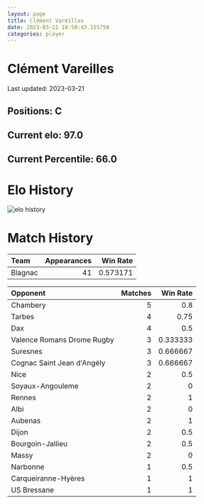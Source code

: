 ```yaml
---  
layout: page  
title: Clément Vareilles  
date: 2023-03-21 18:50:43.155758  
categories: player  
---
```

# Clément Vareilles


Last updated: 2023-03-21
## Positions: C

## Current elo: 97.0

## Current Percentile: 66.0

# Elo History


![elo history](history_ClémentVareilles.png)
# Match History


| Team    |   Appearances |   Win Rate |
|:--------|--------------:|-----------:|
| Blagnac |            41 |   0.573171 |

| Opponent                   |   Matches |   Win Rate |
|:---------------------------|----------:|-----------:|
| Chambery                   |         5 |   0.8      |
| Tarbes                     |         4 |   0.75     |
| Dax                        |         4 |   0.5      |
| Valence Romans Drome Rugby |         3 |   0.333333 |
| Suresnes                   |         3 |   0.666667 |
| Cognac Saint Jean d'Angély |         3 |   0.666667 |
| Nice                       |         2 |   0.5      |
| Soyaux-Angouleme           |         2 |   0        |
| Rennes                     |         2 |   1        |
| Albi                       |         2 |   0        |
| Aubenas                    |         2 |   1        |
| Dijon                      |         2 |   0.5      |
| Bourgoin-Jallieu           |         2 |   0.5      |
| Massy                      |         2 |   0        |
| Narbonne                   |         1 |   0.5      |
| Carqueiranne-Hyères        |         1 |   1        |
| US Bressane                |         1 |   1        |